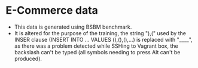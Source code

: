 # E-Commerce data
- This data is generated using BSBM benchmark.
- It is altered for the purpose of the training, the string "),(" used by the INSER clause (INSERT INTO ... VALUES (),(),(),...) is replaced with "____", as there was a problem detected while SSHing to Vagrant box, the backslash can't be typed (all symbols needing to press Alt can't be produced). 
